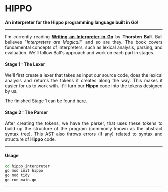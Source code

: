 # HIPPO

**An interpreter for the Hippo programming language built in *Go*!**
<hr>

<div align = "justify">
I'm currently reading <a href="https://interpreterbook.com/"><b>Writing an Interpreter in Go</b></a> by <b>Thorsten Ball</b>. Ball believes "<i>Interpreters are Magical!</i>" and so are they. The book covers fundamental concepts of interpreters, such as lexical analysis, parsing, and evaluation. We'll follow Ball's approach and work on each part in stages.


#### Stage 1 : The Lexer

We'll first create a lexer that takes as input our source code, does the lexical analysis and returns the tokens it creates along the way. This makes it easier for us to work with. It'll turn our <b>Hippo</b> code into the tokens designed by us.

The finished Stage 1 can be found <a href="https://github.com/adityjhaa/hippo_interpreter/tree/538fffca7567e8c4deb1eb50789e9b4c644b02e5">here</a>.

#### Stage 2 : The Parser

After creating the tokens, we have the parser, that uses these tokens to build up the structure of the program (commonly known as the abstract syntax tree). This AST also throws errors (if any) related to syntax and structure of <b>Hippo</b> code.


</div>

<hr>

#### Usage
```bash
cd hippo_interpreter
go mod init hippo
go mod tidy
go run main.go
```

<hr>
